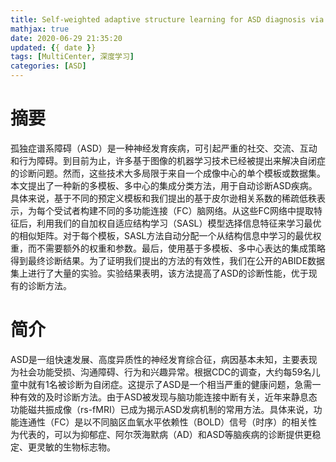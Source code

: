 ```yaml
---
title: Self-weighted adaptive structure learning for ASD diagnosis via multi-template multi-center representation
mathjax: true
date: 2020-06-29 21:35:20
updated: {{ date }}
tags: [MultiCenter, 深度学习]
categories: [ASD]
---
```


# 摘要

孤独症谱系障碍（ASD）是一种神经发育疾病，可引起严重的社交、交流、互动和行为障碍。到目前为止，许多基于图像的机器学习技术已经被提出来解决自闭症的诊断问题。然而，这些技术大多局限于来自一个成像中心的单个模板或数据集。本文提出了一种新的多模板、多中心的集成分类方法，用于自动诊断ASD疾病。具体来说，基于不同的预定义模板和我们提出的基于皮尔逊相关系数的稀疏低秩表示，为每个受试者构建不同的多功能连接（FC）脑网络。从这些FC网络中提取特征后，利用我们的自加权自适应结构学习（SASL）模型选择信息特征来学习最优的相似矩阵。对于每个模板，SASL方法自动分配一个从结构信息中学习的最优权重，而不需要额外的权重和参数。最后，使用基于多模板、多中心表达的集成策略得到最终诊断结果。为了证明我们提出的方法的有效性，我们在公开的ABIDE数据集上进行了大量的实验。实验结果表明，该方法提高了ASD的诊断性能，优于现有的诊断方法。

# 简介

ASD是一组快速发展、高度异质性的神经发育综合征，病因基本未知，主要表现为社会功能受损、沟通障碍、行为和兴趣异常。根据CDC的调查，大约每59名儿童中就有1名被诊断为自闭症。这提示了ASD是一个相当严重的健康问题，急需一种有效的及时诊断方法。由于ASD被发现与脑功能连接中断有关，近年来静息态功能磁共振成像（rs-fMRI）已成为揭示ASD发病机制的常用方法。具体来说，功能连通性（FC）是以不同脑区血氧水平依赖性（BOLD）信号（时序）的相关性为代表的，可以为抑郁症、阿尔茨海默病（AD）和ASD等脑疾病的诊断提供更稳定、更灵敏的生物标志物。